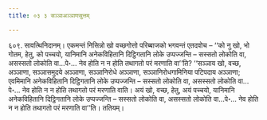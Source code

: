 ```yaml
---
title: ०३ ३ सञ्ञाअञ्ञाणसुत्तम्

---
```


६०९. सावत्थिनिदानम्। एकमन्तं निसिन्नो खो वच्छगोत्तो परिब्बाजको भगवन्तं एतदवोच – ‘‘को नु खो, भो गोतम, हेतु, को पच्चयो, यानिमानि अनेकविहितानि दिट्ठिगतानि लोके उप्पज्जन्ति – सस्सतो लोकोति वा, असस्सतो लोकोति वा…पे॰… नेव होति न न होति तथागतो परं मरणाति वा’’ति? ‘‘सञ्ञाय खो, वच्छ, अञ्ञाणा, सञ्ञासमुदये अञ्ञाणा, सञ्ञानिरोधे अञ्ञाणा, सञ्ञानिरोधगामिनिया पटिपदाय अञ्ञाणा; एवमिमानि अनेकविहितानि दिट्ठिगतानि लोके उप्पज्जन्ति – सस्सतो लोकोति वा, असस्सतो लोकोति वा…पे॰… नेव होति न न होति तथागतो परं मरणाति वाति। अयं खो, वच्छ, हेतु, अयं पच्चयो, यानिमानि अनेकविहितानि दिट्ठिगतानि लोके उप्पज्जन्ति – सस्सतो लोकोति वा, असस्सतो लोकोति वा…पे॰… नेव होति न न होति तथागतो परं मरणाति वा’’ति। ततियम्।  

